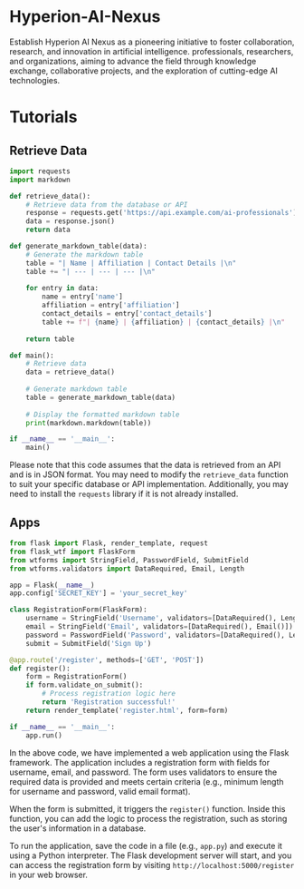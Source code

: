 # Hyperion-AI-Nexus
Establish Hyperion AI Nexus as a pioneering initiative to foster collaboration, research, and innovation in artificial intelligence. professionals, researchers, and organizations, aiming to advance the field through knowledge exchange, collaborative projects, and the exploration of cutting-edge AI technologies. 

# Tutorials 

## Retrieve Data 

```python
import requests
import markdown

def retrieve_data():
    # Retrieve data from the database or API
    response = requests.get('https://api.example.com/ai-professionals')
    data = response.json()
    return data

def generate_markdown_table(data):
    # Generate the markdown table
    table = "| Name | Affiliation | Contact Details |\n"
    table += "| --- | --- | --- |\n"
    
    for entry in data:
        name = entry['name']
        affiliation = entry['affiliation']
        contact_details = entry['contact_details']
        table += f"| {name} | {affiliation} | {contact_details} |\n"
    
    return table

def main():
    # Retrieve data
    data = retrieve_data()
    
    # Generate markdown table
    table = generate_markdown_table(data)
    
    # Display the formatted markdown table
    print(markdown.markdown(table))

if __name__ == '__main__':
    main()
```

Please note that this code assumes that the data is retrieved from an API and is in JSON format. You may need to modify the `retrieve_data` function to suit your specific database or API implementation. Additionally, you may need to install the `requests` library if it is not already installed.

## Apps

```python
from flask import Flask, render_template, request
from flask_wtf import FlaskForm
from wtforms import StringField, PasswordField, SubmitField
from wtforms.validators import DataRequired, Email, Length

app = Flask(__name__)
app.config['SECRET_KEY'] = 'your_secret_key'

class RegistrationForm(FlaskForm):
    username = StringField('Username', validators=[DataRequired(), Length(min=4, max=20)])
    email = StringField('Email', validators=[DataRequired(), Email()])
    password = PasswordField('Password', validators=[DataRequired(), Length(min=8)])
    submit = SubmitField('Sign Up')

@app.route('/register', methods=['GET', 'POST'])
def register():
    form = RegistrationForm()
    if form.validate_on_submit():
        # Process registration logic here
        return 'Registration successful!'
    return render_template('register.html', form=form)

if __name__ == '__main__':
    app.run()
```

In the above code, we have implemented a web application using the Flask framework. The application includes a registration form with fields for username, email, and password. The form uses validators to ensure the required data is provided and meets certain criteria (e.g., minimum length for username and password, valid email format).

When the form is submitted, it triggers the `register()` function. Inside this function, you can add the logic to process the registration, such as storing the user's information in a database.

To run the application, save the code in a file (e.g., `app.py`) and execute it using a Python interpreter. The Flask development server will start, and you can access the registration form by visiting `http://localhost:5000/register` in your web browser.
